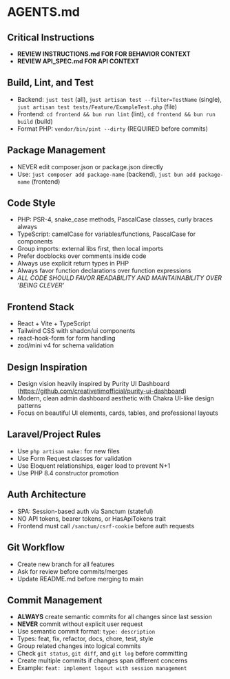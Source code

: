# AGENTS.md

## Critical Instructions
- **REVIEW INSTRUCTIONS.md FOR FOR BEHAVIOR CONTEXT**
- **REVIEW API_SPEC.md FOR API CONTEXT**

## Build, Lint, and Test
- Backend: `just test` (all), `just artisan test --filter=TestName` (single), `just artisan test tests/Feature/ExampleTest.php` (file)
- Frontend: `cd frontend && bun run lint` (lint), `cd frontend && bun run build` (build)
- Format PHP: `vendor/bin/pint --dirty` (REQUIRED before commits)

## Package Management
- NEVER edit composer.json or package.json directly
- Use: `just composer add package-name` (backend), `just bun add package-name` (frontend)

## Code Style
- PHP: PSR-4, snake_case methods, PascalCase classes, curly braces always
- TypeScript: camelCase for variables/functions, PascalCase for components
- Group imports: external libs first, then local imports
- Prefer docblocks over comments inside code
- Always use explicit return types in PHP
- Always favor function declarations over function expressions
- *ALL CODE SHOULD FAVOR READABILITY AND MAINTAINABILITY OVER 'BEING CLEVER'*

## Frontend Stack
- React + Vite + TypeScript
- Tailwind CSS with shadcn/ui components
- react-hook-form for form handling
- zod/mini v4 for schema validation

## Design Inspiration
- Design vision heavily inspired by Purity UI Dashboard (https://github.com/creativetimofficial/purity-ui-dashboard)
- Modern, clean admin dashboard aesthetic with Chakra UI-like design patterns
- Focus on beautiful UI elements, cards, tables, and professional layouts

## Laravel/Project Rules
- Use `php artisan make:` for new files
- Use Form Request classes for validation
- Use Eloquent relationships, eager load to prevent N+1
- Use PHP 8.4 constructor promotion

## Auth Architecture
- SPA: Session-based auth via Sanctum (stateful)
- NO API tokens, bearer tokens, or HasApiTokens trait
- Frontend must call `/sanctum/csrf-cookie` before auth requests

## Git Workflow
- Create new branch for all features
- Ask for review before commits/merges
- Update README.md before merging to main

## Commit Management
- **ALWAYS** create semantic commits for all changes since last session
- **NEVER** commit without explicit user request
- Use semantic commit format: `type: description`
- Types: feat, fix, refactor, docs, chore, test, style
- Group related changes into logical commits
- Check `git status`, `git diff`, and `git log` before committing
- Create multiple commits if changes span different concerns
- Example: `feat: implement logout with session management`
